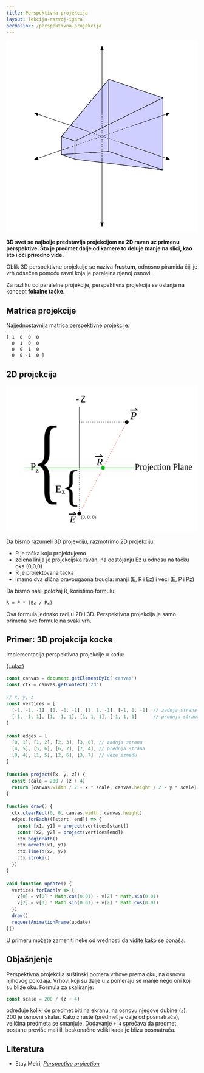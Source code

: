 ```yaml
---
title: Perspektivna projekcija
layout: lekcija-razvoj-igara
permalink: /perspektivna-projekcija
---
```


<!-- ![](/images/razvoj-igara/perspektiva.gif) -->

<!-- ![perspektiva](/images/razvoj-igara/perspektiva.png) -->

![](/images/razvoj-igara/ViewFrustum.svg)

**3D svet se najbolje predstavlja projekcijom na 2D ravan uz primenu perspektive. Što je predmet dalje od kamere to deluje manje na slici, kao što i oči prirodno vide.**

Oblik 3D perspektivne projekcije se naziva **frustum**, odnosno piramida čiji je vrh odsečen pomoću ravni koja je paralelna njenoj osnovi.

Za razliku od paralelne projekcije, perspektivna projekcija se oslanja na koncept **fokalne tačke**. 

## Matrica projekcije

Najjednostavnija matrica perspektivne projekcije:

```
[ 1  0  0  0
  0  1  0  0
  0  0  1  0
  0  0 -1  0 ]
```

## 2D projekcija

![](/images/razvoj-igara/PerspDiagram.svg)

Da bismo razumeli 3D projekciju, razmotrimo 2D projekciju:

- P je tačka koju projektujemo 
- zelena linija je projekcijska ravan, na odstojanju Ez u odnosu na tačku oka (0,0,0)
- R je projektovana tačka
- imamo dva slična pravougaona trougla: manji (E, R i Ez) i veći (E, P i Pz) 

Da bismo našli položaj R, koristimo formulu:

```
R = P * (Ez / Pz)
```

Ova formula jednako radi u 2D i 3D. Perspektivna projekcija je samo primena ove formule na svaki vrh.

## Primer: 3D projekcija kocke

Implementacija perspektivna projekcije u kodu:

{:.ulaz}
```js
const canvas = document.getElementById('canvas')
const ctx = canvas.getContext('2d')

// x, y, z
const vertices = [
  [-1, -1, -1], [1, -1, -1], [1, 1, -1], [-1, 1, -1], // zadnja strana
  [-1, -1, 1], [1, -1, 1], [1, 1, 1], [-1, 1, 1]      // prednja strana
]

const edges = [
  [0, 1], [1, 2], [2, 3], [3, 0], // zadnja strana
  [4, 5], [5, 6], [6, 7], [7, 4], // prednja strana
  [0, 4], [1, 5], [2, 6], [3, 7]  // veze između
]

function project([x, y, z]) {
  const scale = 200 / (z + 4)
  return [canvas.width / 2 + x * scale, canvas.height / 2 - y * scale]
}

function draw() {
  ctx.clearRect(0, 0, canvas.width, canvas.height)
  edges.forEach(([start, end]) => {
    const [x1, y1] = project(vertices[start])
    const [x2, y2] = project(vertices[end])
    ctx.beginPath()
    ctx.moveTo(x1, y1)
    ctx.lineTo(x2, y2)
    ctx.stroke()
  })
}

void function update() {
  vertices.forEach(v => {
    v[0] = v[0] * Math.cos(0.01) - v[2] * Math.sin(0.01)
    v[2] = v[0] * Math.sin(0.01) + v[2] * Math.cos(0.01)
  })
  draw()
  requestAnimationFrame(update)
}()
```

U primeru možete zameniti neke od vrednosti da vidite kako se ponaša.

## Objašnjenje

Perspektivna projekcija suštinski pomera vrhove prema oku, na osnovu njihovog položaja. Vrhovi koji su dalje u `z` pomeraju se manje nego oni koji su bliže oku. Formula za skaliranje:

```js
const scale = 200 / (z + 4) 
```

određuje koliki će predmet biti na ekranu, na osnovu njegove dubine (`z`). 200 je osnovni skalar. Kako `z` raste (predmet je dalje od posmatrača), veličina predmeta se smanjuje. Dodavanje `+ 4` sprečava da predmet postane previše mali ili beskonačno veliki kada je blizu posmatrača.

## Literatura

- Etay Meiri, [*Perspective projection*](https://ogldev.org/www/tutorial12/tutorial12.html)